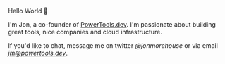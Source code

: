 Hello World 👋

I'm Jon, a co-founder of [PowerTools.dev](https://www.powertools.dev/blog/introducing-powertools/). I'm passionate about building great tools, nice companies and cloud infrastructure.

If you'd like to chat, message me on twitter *@jonmorehouse* or via email *jm@powertools.dev*.
